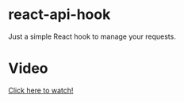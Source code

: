 # react-api-hook
Just a simple React hook to manage your requests.

# Video

[Click here to watch!](https://www.youtube.com/watch?v=DZX9ejGeeBU)
